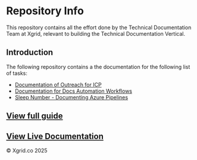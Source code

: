 # Repository Info

This repository contains all the effort done by the Technical Documentation Team at Xgrid, relevant to building the Technical Documentation Vertical.

## Introduction

The following repository contains a the documentation for the following list of tasks:

 - [Documentation of Outreach for ICP](docs/outreach.md)
 - [Documentation for Docs Automation Workflows](docs/rstdoc.md)
 - [Sleep Number - Documenting Azure Pipelines](./pipelines.md)

## [View full guide](docs/index.md)

## [View Live Documentation](https://khanumrabiah.github.io/Xgrid-Documentation-Repo/)

&copy; Xgrid.co 2025

